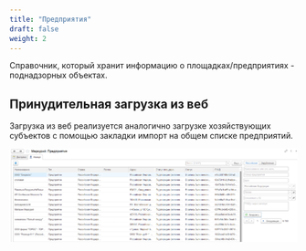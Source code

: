```yaml
---
title: "Предприятия"
draft: false
weight: 2
---
```


Справочник, который хранит информацию о площадках/предприятиях - поднадзорных объектах.

## Принудительная загрузка из веб

Загрузка из веб реализуется аналогично загрузке хозяйствующих субъектов с помощью закладки импорт на общем списке предприятий.

[![1][1]][1]

[1]: 1.png
